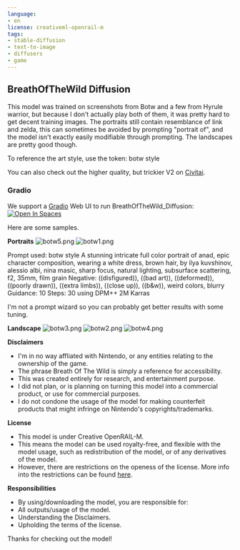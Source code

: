 ```yaml
---
language:
- en
license: creativeml-openrail-m
tags:
- stable-diffusion
- text-to-image
- diffusers
- game
---
```

## BreathOfTheWild Diffusion
This model was trained on screenshots from Botw and a few from Hyrule warrior, but because I don't actually play both of them, it was pretty hard to get decent training images.
The portraits still contain resemblance of link and zelda, this can sometimes be avoided by prompting "portrait of", and the model isn't exactly easily modifiable through prompting.
The landscapes are pretty good though.

To reference the art style, use the token: botw style

You can also check out the higher quality, but trickier V2 on [Civitai](https://civitai.com/models/4676/breathofthewild-diffusion).

### Gradio

We support a [Gradio](https://github.com/gradio-app/gradio) Web UI to run BreathOfTheWild_Diffusion:
[![Open In Spaces](https://camo.githubusercontent.com/00380c35e60d6b04be65d3d94a58332be5cc93779f630bcdfc18ab9a3a7d3388/68747470733a2f2f696d672e736869656c64732e696f2f62616467652f25463025394625413425393725323048756767696e67253230466163652d5370616365732d626c7565)](https://huggingface.co/spaces/ItsJayQz/BreathOfTheWild_Diffusion?logs=build)

Here are some samples.

**Portraits**
![botw5.png](https://s3.amazonaws.com/moonup/production/uploads/1673980004637-635eafb49f24f6db0a1eafd1.png)
![botw1.png](https://s3.amazonaws.com/moonup/production/uploads/1673980004598-635eafb49f24f6db0a1eafd1.png)

Prompt used:
botw style A stunning intricate full color portrait of anad, epic character composition, wearing a white dress, brown hair, by ilya kuvshinov, alessio albi, nina masic, sharp focus, natural lighting, subsurface scattering, f2, 35mm, film grain
Negative: ((disfigured)), ((bad art)), ((deformed)), ((poorly drawn)), ((extra limbs)), ((close up)), ((b&amp;w)), weird colors, blurry
Guidance: 10
Steps:  30 using DPM++ 2M Karras

I'm not a prompt wizard so you can probably get better results with some tuning.


**Landscape**
![botw3.png](https://s3.amazonaws.com/moonup/production/uploads/1673929825968-635eafb49f24f6db0a1eafd1.png)
![botw2.png](https://s3.amazonaws.com/moonup/production/uploads/1673929825987-635eafb49f24f6db0a1eafd1.png)
![botw4.png](https://s3.amazonaws.com/moonup/production/uploads/1673929825997-635eafb49f24f6db0a1eafd1.png)

**Disclaimers**
- I'm in no way affliated with Nintendo, or any entities relating to the ownership of the game.
- The phrase Breath Of The Wild is simply a reference for accessibility.
- This was created entirely for research, and entertainment purpose.
- I did not plan, or is planning on turning this model into a commercial product, or use for commercial purposes.
- I do not condone the usage of the model for making counterfeit products that might infringe on Nintendo's copyrights/trademarks.

**License**
- This model is under Creative OpenRAIL-M.
- This means the model can be used royalty-free, and flexible with the model usage, such as redistribution of the model, or of any derivatives of the model.
- However, there are restrictions on the openess of the license.
More info into the restrictions can be found [here](https://huggingface.co/spaces/CompVis/stable-diffusion-license).

**Responsibilities**
- By using/downloading the model, you are responsible for:
- All outputs/usage of the model.
- Understanding the Disclaimers.
- Upholding the terms of the license.

Thanks for checking out the model!